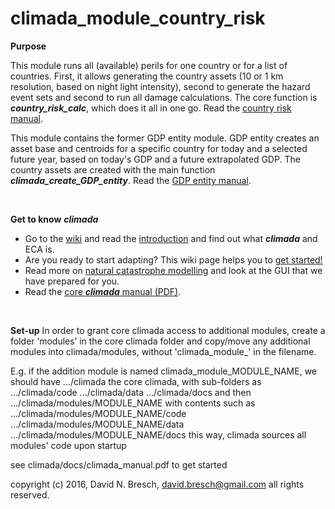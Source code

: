 climada_module_country_risk
===========================

**Purpose**

This module runs all (available) perils for one country or for a list of countries. First, it allows generating the country assets (10 or 1 km resolution, based on night light intensity), second to generate the hazard event sets and second to run all damage calculations. The core function is ***country_risk_calc***, which does it all in one go. Read the [country risk manual](docs/climada_module_country_risk.pdf).
 
This module contains the former GDP entity module. GDP entity creates an asset base and centroids for a specific country for today and a selected future year, based on today's GDP and a future extrapolated GDP. The country assets are created with the main function ***climada_create_GDP_entity***. Read the [GDP entity manual](docs/climada_module_GDP_entity.pdf).

<br>

**Get to know** ***climada***

* Go to the [wiki](../../../climada/wiki/Home) and read the [introduction](../../../climada/wiki/Home) and find out what _**climada**_ and ECA is. 
* Are you ready to start adapting? This wiki page helps you to [get started!](../../../climada/wiki/Getting-started)  
* Read more on [natural catastrophe modelling](../../../climada/wiki/NatCat-modelling) and look at the GUI that we have prepared for you.
* Read the [core ***climada*** manual (PDF)](../../../climada/docs/climada_manual.pdf?raw=true).

<br>

**Set-up**
In order to grant core climada access to additional modules, create a folder ‘modules’ in the core climada folder and copy/move any additional modules into climada/modules, without 'climada_module_' in the filename. 

E.g. if the addition module is named climada_module_MODULE_NAME, we should have
.../climada the core climada, with sub-folders as
.../climada/code
.../climada/data
.../climada/docs
and then
.../climada/modules/MODULE_NAME with contents such as 
.../climada/modules/MODULE_NAME/code
.../climada/modules/MODULE_NAME/data
.../climada/modules/MODULE_NAME/docs
this way, climada sources all modules' code upon startup

see climada/docs/climada_manual.pdf to get started

copyright (c) 2016, David N. Bresch, david.bresch@gmail.com all rights reserved.
